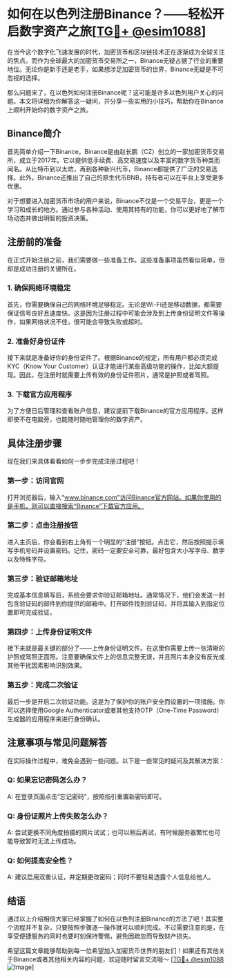 # 如何在以色列注册Binance？——轻松开启数字资产之旅[[TG💪+ @esim1088](https://t.me/s/esim1088)]

在当今这个数字化飞速发展的时代，加密货币和区块链技术正在逐渐成为全球关注的焦点。而作为全球最大的加密货币交易所之一，Binance无疑占据了行业的重要地位。无论你是新手还是老手，如果想涉足加密货币的世界，Binance无疑是不可忽视的选择。

那么问题来了，在以色列如何注册Binance呢？这可能是许多以色列用户关心的问题。本文将详细为你解答这一疑问，并分享一些实用的小技巧，帮助你在Binance上顺利开始你的数字资产之旅。

## Binance简介

首先简单介绍一下Binance。Binance是由赵长鹏（CZ）创立的一家加密货币交易所，成立于2017年。它以提供低手续费、高交易速度以及丰富的数字货币种类而闻名。从比特币到以太坊，再到各种新兴代币，Binance都提供了广泛的交易选择。此外，Binance还推出了自己的原生代币BNB，持有者可以在平台上享受更多优惠。

对于想要进入加密货币市场的用户来说，Binance不仅是一个交易平台，更是一个学习和成长的地方。通过参与各种活动、使用其特有的功能，你可以更好地了解市场动态并做出明智的投资决策。

## 注册前的准备

在正式开始注册之前，我们需要做一些准备工作。这些准备事项虽然看似简单，但却是成功注册的关键所在。

### 1. 确保网络环境稳定

首先，你需要确保自己的网络环境足够稳定。无论是Wi-Fi还是移动数据，都需要保证信号良好且速度快。这是因为注册过程中可能会涉及到上传身份证明文件等操作，如果网络状况不佳，很可能会导致失败或超时。

### 2. 准备好身份证件

接下来就是准备好你的身份证件了。根据Binance的规定，所有用户都必须完成KYC（Know Your Customer）认证才能进行某些高级功能的操作，比如大额提现。因此，在注册时就需要上传有效的身份证件照片，通常是护照或者驾照。

### 3. 下载官方应用程序

为了方便日后管理和查看账户信息，建议提前下载Binance的官方应用程序。这样即使不在电脑旁，也能随时随地管理你的数字资产。

## 具体注册步骤

现在我们来具体看看如何一步步完成注册过程吧！

### 第一步：访问官网

打开浏览器后，输入“www.binance.com”访问Binance官方网站。如果你使用的是手机，则可以直接搜索“Binance”下载官方应用。

### 第二步：点击注册按钮

进入主页后，你会看到右上角有一个明显的“注册”按钮。点击它，然后按照提示填写手机号码并设置密码。记住，密码一定要安全可靠，最好包含大小写字母、数字以及特殊字符。

### 第三步：验证邮箱地址

完成基本信息填写后，系统会要求你验证邮箱地址。通常情况下，他们会发送一封包含验证码的邮件到你提供的邮箱中。打开邮件找到验证码，并将其输入到指定位置即可完成验证。

### 第四步：上传身份证明文件

接下来就是最关键的部分了——上传身份证明文件。在这里你需要上传一张清晰的护照或驾照正面照。注意要确保文件上的信息完整无误，并且照片本身没有反光或其他干扰因素影响识别效果。

### 第五步：完成二次验证

最后一步是开启二次验证功能。这是为了保护你的账户安全而设置的一项措施。你可以选择使用Google Authenticator或者其他支持OTP（One-Time Password）生成器的应用程序来进行身份确认。

## 注意事项与常见问题解答

在实际操作过程中，难免会遇到一些问题。以下是一些常见的疑问及其解决方案：

### Q: 如果忘记密码怎么办？
A: 在登录页面点击“忘记密码”，按照指引重置新密码即可。

### Q: 身份证照片上传失败怎么办？
A: 尝试更换不同角度拍摄的照片试试；也可以稍后再试，有时候服务器繁忙也可能导致暂时无法上传成功。

### Q: 如何提高安全性？
A: 建议启用双重认证，并定期更改密码；同时不要轻易透露个人信息给他人。

## 结语

通过以上介绍相信大家已经掌握了如何在以色列注册Binance的方法了吧！其实整个流程并不复杂，只要按照步骤逐一操作就可以顺利完成。不过需要注意的是，在享受便捷服务的同时也要时刻保持警惕，避免因疏忽而导致财产损失。

希望这篇文章能够帮助到每一位希望加入加密货币世界的朋友们！如果还有其他关于Binance或者其他相关内容的问题，欢迎随时留言交流哦～ [[TG💪+ @esim1088](https://t.me/s/esim1088) ![Image](https://i.postimg.cc/4NQfJmqS/Snipaste-2025-05-13-00-14-12.png)]